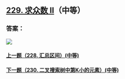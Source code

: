 ## [229. 求众数 II](https://leetcode-cn.com/problems/majority-element-ii/)（中等）





### 答案：



![](https://img-blog.csdnimg.cn/20200807155236311.png)

#### [上一题（228. 汇总区间）(中等)](https://github.com/sdwwld/leetCode/blob/master/src/main/java/com/wld/java/leetcode/leetCode0228.md)

#### [下一题（230. 二叉搜索树中第K小的元素）(中等)](https://github.com/sdwwld/leetCode/blob/master/src/main/java/com/wld/java/leetcode/leetCode0230.md)